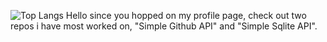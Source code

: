 ![Top Langs](https://github-readme-stats.vercel.app/api/top-langs/?username=DozenLimeStone&theme=tokyonight) Hello since you hopped on my profile page, check out two repos i have most worked on, "Simple Github API" and "Simple Sqlite API".
